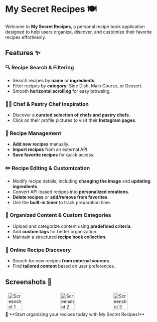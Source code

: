 # My Secret Recipes 🍽️

Welcome to **My Secret Recipes**, a personal recipe book application designed to help users organize, discover, and customize their favorite recipes effortlessly. 

## Features ✨

### 🔍 Recipe Search & Filtering
- Search recipes by **name** or **ingredients**.
- Filter recipes by **category**: Side Dish, Main Course, or Dessert.
- Smooth **horizontal scrolling** for easy browsing.

### 👨‍🍳 Chef & Pastry Chef Inspiration
- Discover a **curated selection of chefs and pastry chefs**.
- Click on their profile pictures to visit their **Instagram pages**.

### 📌 Recipe Management
- **Add new recipes** manually.
- **Import recipes** from an external API.
- **Save favorite recipes** for quick access.

### ✏️ Recipe Editing & Customization
- Modify recipe details, including **changing the image** and **updating ingredients**.
- Convert API-based recipes into **personalized creations**.
- **Delete recipes** or **add/remove from favorites**.
- Use the **built-in timer** to track preparation time.

### 📂 Organized Content & Custom Categories
- Upload and categorize content using **predefined criteria**.
- Add **custom tags** for better organization.
- Maintain a structured **recipe book collection**.

### 🔎 Online Recipe Discovery
- Search for new recipes **from external sources**.
- Find **tailored content** based on user preferences.

## Screenshots 📸
<div style="display: flex; justify-content: space-around; flex-wrap: wrap;">
    <img src="https://github.com/user-attachments/assets/2bc0e040-19ce-4631-a87e-4233e5303693" alt="Screenshot 1" style="width: 30%; margin: 5px;">
    <img src="https://github.com/user-attachments/assets/714a575e-a5ed-44ae-81be-62ffd1372170" alt="Screenshot 2" style="width: 30%; margin: 5px;">
    <img src="https://github.com/user-attachments/assets/87a158f9-f184-4e30-abc3-c28ab7084e0d" alt="Screenshot 3" style="width: 30%; margin: 5px;">
</div>
🚀 **Start organizing your recipes today with My Secret Recipes!**

